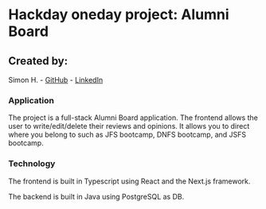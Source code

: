 # Hackday oneday project: Alumni Board

## Created by:

Simon H. - [GitHub](https://github.com/simonhong2022) - [LinkedIn](https://www.linkedin.com/in/seongbong-hong-080293121/)

### Application
The project is a full-stack Alumni Board application. The frontend allows the user to write/edit/delete their reviews and opinions. It allows you to direct where you belong to such as JFS bootcamp, DNFS bootcamp, and JSFS bootcamp.

### Technology

The frontend is built in Typescript using React and the Next.js framework.

The backend is built in Java using PostgreSQL as DB. 
